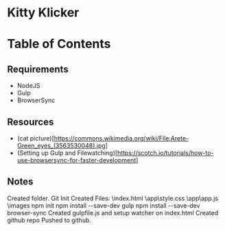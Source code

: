 # Kitty Klicker

# Table of Contents

## Requirements
* NodeJS
* Gulp
* BrowserSync
##  Resources
* (cat picture)[https://commons.wikimedia.org/wiki/File:Arete-Green_eyes_(3563530048).jpg]
* (Setting up Gulp and Filewatching)[https://scotch.io/tutorials/how-to-use-browsersync-for-faster-development]

## Notes
Created folder.
Git Init
Created Files:
    \index.html
    \app\style.css
    \app\app.js
    \images
npm init
npm install --save-dev gulp
npm install --save-dev browser-sync
Created gulpfile.js and setup watcher on index.html
Created github repo
Pushed to github.

